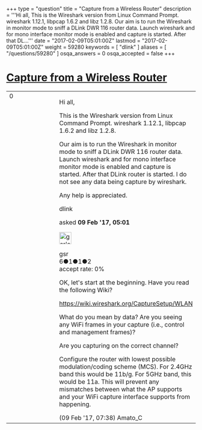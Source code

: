 +++
type = "question"
title = "Capture from a Wireless Router"
description = '''Hi all, This is the Wireshark version from Linux Command Prompt. wireshark 1.12.1, libpcap 1.6.2 and libz 1.2.8. Our aim is to run the Wireshark in monitor mode to sniff a DLink DWR 116 router data. Launch wireshark and for mono interface monitor mode is enabled and capture is started. After that DL...'''
date = "2017-02-09T05:01:00Z"
lastmod = "2017-02-09T05:01:00Z"
weight = 59280
keywords = [ "dlink" ]
aliases = [ "/questions/59280" ]
osqa_answers = 0
osqa_accepted = false
+++

<div class="headNormal">

# [Capture from a Wireless Router](/questions/59280/capture-from-a-wireless-router)

</div>

<div id="main-body">

<div id="askform">

<table id="question-table" style="width:100%;"><colgroup><col style="width: 50%" /><col style="width: 50%" /></colgroup><tbody><tr class="odd"><td style="width: 30px; vertical-align: top"><div class="vote-buttons"><div id="post-59280-score" class="post-score" title="current number of votes">0</div><div id="favorite-count" class="favorite-count"></div></div></td><td><div id="item-right"><div class="question-body"><p>Hi all,</p><p>This is the Wireshark version from Linux Command Prompt. wireshark 1.12.1, libpcap 1.6.2 and libz 1.2.8.</p><p>Our aim is to run the Wireshark in monitor mode to sniff a DLink DWR 116 router data. Launch wireshark and for mono interface monitor mode is enabled and capture is started. After that DLink router is started. I do not see any data being capture by wireshark.</p><p>Any help is appreciated.</p></div><div id="question-tags" class="tags-container tags">dlink</div><div id="question-controls" class="post-controls"></div><div class="post-update-info-container"><div class="post-update-info post-update-info-user"><p>asked <strong>09 Feb '17, 05:01</strong></p><img src="https://secure.gravatar.com/avatar/a48047c391dcd3cf78fb91f244e4ee15?s=32&amp;d=identicon&amp;r=g" class="gravatar" width="32" height="32" alt="gsr&#39;s gravatar image" /><p>gsr<br />
<span class="score" title="6 reputation points">6</span><span title="1 badges"><span class="badge1">●</span><span class="badgecount">1</span></span><span title="1 badges"><span class="silver">●</span><span class="badgecount">1</span></span><span title="2 badges"><span class="bronze">●</span><span class="badgecount">2</span></span><br />
<span class="accept_rate" title="Rate of the user&#39;s accepted answers">accept rate:</span> <span title="gsr has no accepted answers">0%</span></p></div></div><div id="comments-container-59280" class="comments-container"><span id="59290"></span><div id="comment-59290" class="comment"><div id="post-59290-score" class="comment-score"></div><div class="comment-text"><p>OK, let's start at the beginning. Have you read the following Wiki?</p><p><a href="https://wiki.wireshark.org/CaptureSetup/WLAN">https://wiki.wireshark.org/CaptureSetup/WLAN</a></p><p>What do you mean by data? Are you seeing any WiFi frames in your capture (i.e., control and management frames)?</p><p>Are you capturing on the correct channel?</p><p>Configure the router with lowest possible modulation/coding scheme (MCS). For 2.4GHz band this would be 11b/g. For 5GHz band, this would be 11a. This will prevent any mismatches between what the AP supports and your WiFi capture interface supports from happening.</p></div><div id="comment-59290-info" class="comment-info"><span class="comment-age">(09 Feb '17, 07:38)</span> Amato_C</div></div></div><div id="comment-tools-59280" class="comment-tools"></div><div class="clear"></div><div id="comment-59280-form-container" class="comment-form-container"></div><div class="clear"></div></div></td></tr></tbody></table>

</div>

</div>

